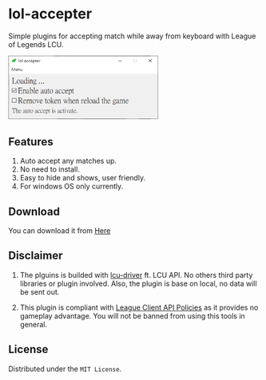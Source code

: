 # lol-accepter

Simple plugins for accepting match while away from keyboard with League of Legends LCU.  

<img src="assets/banner.png" width="300" alt="project_logo"/>  

## Features
1. Auto accept any matches up.
2. No need to install.
3. Easy to hide and shows, user friendly.
4. For windows OS only currently.

## Download

You can download it from [Here](https://github.com/r48n34/lol-accepter/releases)

## Disclaimer
1. The plguins is builded with [lcu-driver](https://lcu-driver.readthedocs.io/en/latest/quickstart.html#websocket) ft. LCU API. No others third party libraries or plugin involved. Also, the plugin is base on local, no data will be sent out.

2. This plugin is compliant with [League Client API Policies](https://developer.riotgames.com/docs/lol#league-client) as it provides no gameplay advantage. You will not be banned from using this tools in general.


## License
Distributed under the `MIT License`.
